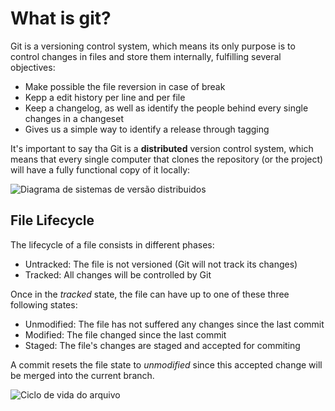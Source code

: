 # What is git?

Git is a versioning control system, which means its only purpose is to control changes in files and store them internally, fulfilling several objectives:

- Make possible the file reversion in case of break
- Kepp a edit history per line and per file
- Keep a changelog, as well as identify the people behind every single changes in a changeset
- Gives us a simple way to identify a release through tagging

It's important to say tha Git is a __distributed__ version control system, which means that every single computer that clones the repository (or the project) will have a fully functional copy of it locally:

![Diagrama de sistemas de versão distribuidos](https://git-scm.com/figures/18333fig0103-tn.png)

## File Lifecycle

The lifecycle of a file consists in different phases:

- Untracked: The file is not versioned (Git will not track its changes)
- Tracked: All changes will be controlled by Git

Once in the _tracked_ state, the file can have up to one of these three following states:

- Unmodified: The file has not suffered any changes since the last commit
- Modified: The file changed since the last commit
- Staged: The file's changes are staged and accepted for commiting

A commit resets the file state to _unmodified_ since this accepted change will be merged into the current branch.

![Ciclo de vida do arquivo](https://git-scm.com/figures/18333fig0201-tn.png)
